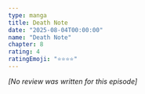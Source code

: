 ```yaml
---
type: manga
title: Death Note
date: "2025-08-04T00:00:00"
name: "Death Note"
chapter: 8
rating: 4
ratingEmoji: "⭐️⭐️⭐️⭐️"
---
```


_[No review was written for this episode]_